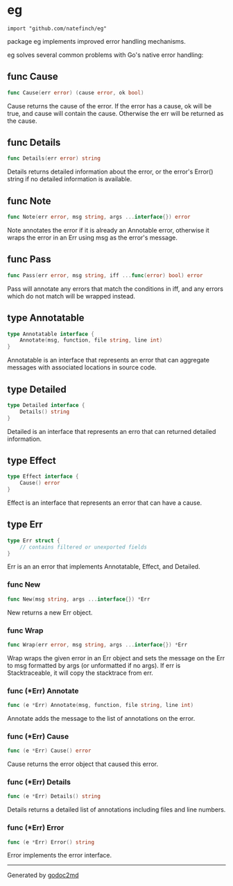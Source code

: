
# eg
    import "github.com/natefinch/eg"

package eg implements improved error handling mechanisms.

eg solves several common problems with Go's native error handling:






## func Cause
``` go
func Cause(err error) (cause error, ok bool)
```
Cause returns the cause of the error.  If the error has a cause, ok will be
true, and cause will contain the cause.  Otherwise the err will be returned
as the cause.


## func Details
``` go
func Details(err error) string
```
Details returns detailed information about the error, or the error's Error()
string if no detailed information is available.


## func Note
``` go
func Note(err error, msg string, args ...interface{}) error
```
Note annotates the error if it is already an Annotable error, otherwise it
wraps the error in an Err using msg as the error's message.


## func Pass
``` go
func Pass(err error, msg string, iff ...func(error) bool) error
```
Pass will annotate any errors that match the conditions in iff, and any
errors which do not match will be wrapped instead.



## type Annotatable
``` go
type Annotatable interface {
    Annotate(msg, function, file string, line int)
}
```
Annotatable is an interface that represents an error that can aggregate
messages with associated locations in source code.











## type Detailed
``` go
type Detailed interface {
    Details() string
}
```
Detailed is an interface that represents an erro that can returned detailed
information.











## type Effect
``` go
type Effect interface {
    Cause() error
}
```
Effect is an interface that represents an error that can have a cause.











## type Err
``` go
type Err struct {
    // contains filtered or unexported fields
}
```
Err is an an error that implements Annotatable, Effect, and Detailed.









### func New
``` go
func New(msg string, args ...interface{}) *Err
```
New returns a new Err object.


### func Wrap
``` go
func Wrap(err error, msg string, args ...interface{}) *Err
```
Wrap wraps the given error in an Err object and sets the message on the Err
to msg formatted by args (or unformatted if no args).  If err is
Stacktraceable, it will copy the stacktrace from err.




### func (\*Err) Annotate
``` go
func (e *Err) Annotate(msg, function, file string, line int)
```
Annotate adds the message to the list of annotations on the error.



### func (\*Err) Cause
``` go
func (e *Err) Cause() error
```
Cause returns the error object that caused this error.



### func (\*Err) Details
``` go
func (e *Err) Details() string
```
Details returns a detailed list of annotations including files and line
numbers.



### func (\*Err) Error
``` go
func (e *Err) Error() string
```
Error implements the error interface.









- - -
Generated by [godoc2md](http://godoc.org/github.com/davecheney/godoc2md)